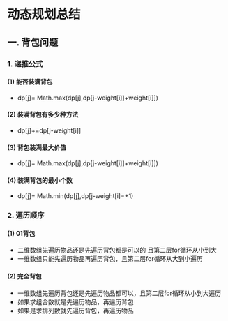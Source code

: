 # 动态规划总结

## 一. 背包问题

### 1. 递推公式

#### (1) 能否装满背包

- dp[j]= Math.max(dp[j],dp[j-weight[i]]+weight[i]])

#### (2) 装满背包有多少种方法

- dp[j]+=dp[j-weight[i]]

#### (3) 背包装满最大价值

- dp[j]= Math.max(dp[j],dp[j-weight[i]]+weight[i]])

#### (4) 装满背包的最小个数

- dp[j]= Math.min(dp[j],dp[j-weight[i]=+1)

### 2. 遍历顺序

#### (1) 01背包

- 二维数组先遍历物品还是先遍历背包都是可以的 且第二层for循环从小到大
- 一维数组只能先遍历物品再遍历背包，且第二层for循环从大到小遍历

#### (2) 完全背包

- 一维数组先遍历背包还是先遍历物品都可以，且第二层for循环从小到大遍历
- 如果求组合数就是先遍历物品，再遍历背包
- 如果是求排列数就先遍历背包，再遍历物品